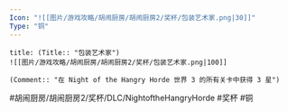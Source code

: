 ```yaml
---
Icon: "![[图片/游戏攻略/胡闹厨房/胡闹厨房2/奖杯/包装艺术家.png|30]]"
Type: "铜"
---
```

```ad-common-bronze-trophy
title: (Title:: "包装艺术家")
![[图片/游戏攻略/胡闹厨房/胡闹厨房2/奖杯/包装艺术家.png|100]]

(Comment:: "在 Night of the Hangry Horde 世界 3 的所有关卡中获得 3 星")
```

#胡闹厨房/胡闹厨房2/奖杯/DLC/NightoftheHangryHorde #奖杯 #铜

